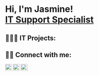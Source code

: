 <h1>Hi, I'm Jasmine! <br/> <a href="https://www.linkedin.com/in/jasmineroddy">IT Support Specialist</a></h1>

<h2>👩🏽‍💻 IT Projects:</h2>




<h2> 🤳🏽 Connect with me:</h2>

[<img align="left" alt="JasmineRenee | Twitter" width="22px" src="https://cdn.jsdelivr.net/npm/simple-icons@v3/icons/twitter.svg" />][twitter]
[<img align="left" alt="JasmineRenee | LinkedIn" width="22px" src="https://cdn.jsdelivr.net/npm/simple-icons@v3/icons/linkedin.svg" />][linkedin]
[<img align="left" alt="JasmineRenee | Instagram" width="22px" src="https://cdn.jsdelivr.net/npm/simple-icons@v3/icons/instagram.svg" />][instagram]

[twitter]: https://twitter.com/iAmMissJasmine
[instagram]: https://www.instagram.com/iAmMissJasmine/
[linkedin]: https://linkedin.com/in/JasmineRoddy

<!--
**joshmadakor1/joshmadakor1** is a ✨ _special_ ✨ repository because its `README.md` (this file) appears on your GitHub profile.

Here are some ideas to get you started:

- 🔭 I’m currently working on ...
- 🌱 I’m currently learning ...
- 👯 I’m looking to collaborate on ...
- 🤔 I’m looking for help with ...
- 💬 Ask me about ...
- 📫 How to reach me: ...
- 😄 Pronouns: ...
- ⚡ Fun fact: ...
-->
